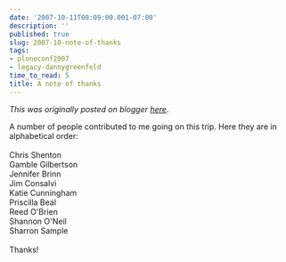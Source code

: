 ```yaml
---
date: '2007-10-11T08:09:00.001-07:00'
description: ''
published: true
slug: 2007-10-note-of-thanks
tags:
- ploneconf2007
- legacy-dannygreenfeld
time_to_read: 5
title: A note of thanks
---
```


*This was originally posted on blogger [here](https://dannygreenfeld.blogspot.com/2007/10/note-of-thanks.html)*.

A number of people contributed to me going on this trip.  Here they are in alphabetical order:<br /><br />Chris Shenton<br />Gamble Gilbertson<br />Jennifer Brinn<br />Jim Consalvi<br />Katie Cunningham<br />Priscilla Beal<br />Reed O'Brien<br />Shannon O'Neil<br />Sharron Sample<br /><br />Thanks!